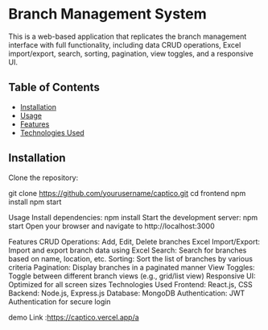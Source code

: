 # Branch Management System

This is a web-based application that replicates the branch management interface with full functionality, including data CRUD operations, Excel import/export, search, sorting, pagination, view toggles, and a responsive UI.

## Table of Contents
- [Installation](#installation)
- [Usage](#usage)
- [Features](#features)
- [Technologies Used](#technologies-used)
## Installation

Clone the repository:

git clone https://github.com/yourusername/captico.git
cd frontend
npm install
npm start

Usage
Install dependencies: npm install
Start the development server: npm start
Open your browser and navigate to http://localhost:3000

Features
CRUD Operations: Add, Edit, Delete branches
Excel Import/Export: Import and export branch data using Excel
Search: Search for branches based on name, location, etc.
Sorting: Sort the list of branches by various criteria
Pagination: Display branches in a paginated manner
View Toggles: Toggle between different branch views (e.g., grid/list view)
Responsive UI: Optimized for all screen sizes
Technologies Used
Frontend: React.js,  CSS
Backend: Node.js, Express.js
Database: MongoDB 
Authentication: JWT Authentication for secure login

demo Link  :https://captico.vercel.app/a
